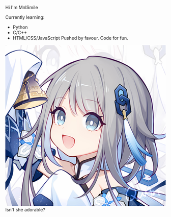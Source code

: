 Hi I'm MnlSmile

Currently learning:
 - Python
 - C/C++
 - HTML/CSS/JavaScript
Pushed by favour.
Code for fun.

![image](haagentus.jpg)
Isn't she adorable?